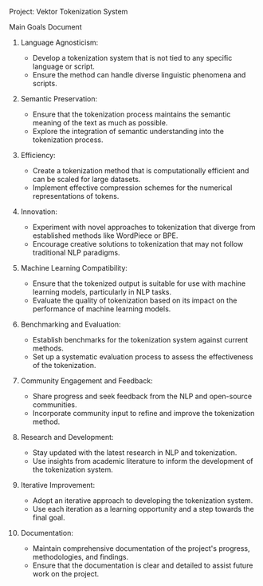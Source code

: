 Project: Vektor Tokenization System

Main Goals Document

1. Language Agnosticism:

   - Develop a tokenization system that is not tied to any specific language or
     script.
   - Ensure the method can handle diverse linguistic phenomena and scripts.

2. Semantic Preservation:

   - Ensure that the tokenization process maintains the semantic meaning of the
     text as much as possible.
   - Explore the integration of semantic understanding into the tokenization
     process.

3. Efficiency:

   - Create a tokenization method that is computationally efficient and can be
     scaled for large datasets.
   - Implement effective compression schemes for the numerical representations
     of tokens.

4. Innovation:

   - Experiment with novel approaches to tokenization that diverge from
     established methods like WordPiece or BPE.
   - Encourage creative solutions to tokenization that may not follow
     traditional NLP paradigms.

5. Machine Learning Compatibility:

   - Ensure that the tokenized output is suitable for use with machine learning
     models, particularly in NLP tasks.
   - Evaluate the quality of tokenization based on its impact on the performance
     of machine learning models.

6. Benchmarking and Evaluation:

   - Establish benchmarks for the tokenization system against current methods.
   - Set up a systematic evaluation process to assess the effectiveness of the
     tokenization.

7. Community Engagement and Feedback:

   - Share progress and seek feedback from the NLP and open-source communities.
   - Incorporate community input to refine and improve the tokenization method.

8. Research and Development:

   - Stay updated with the latest research in NLP and tokenization.
   - Use insights from academic literature to inform the development of the
     tokenization system.

9. Iterative Improvement:

   - Adopt an iterative approach to developing the tokenization system.
   - Use each iteration as a learning opportunity and a step towards the final
     goal.

10. Documentation:
    - Maintain comprehensive documentation of the project's progress,
      methodologies, and findings.
    - Ensure that the documentation is clear and detailed to assist future work
      on the project.

